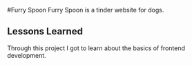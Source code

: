 #Furry Spoon
Furry Spoon is a tinder website for dogs.
## Lessons Learned

Through this project I got to learn about the basics of frontend development.
